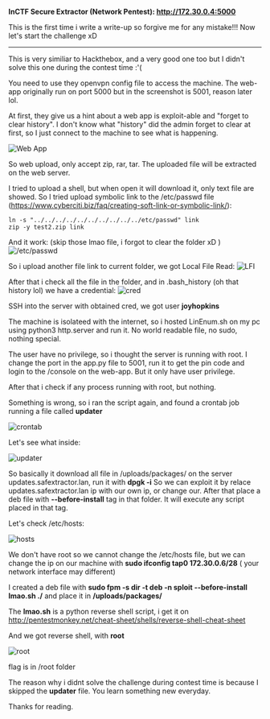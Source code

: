 **InCTF Secure Extractor (Network Pentest): http://172.30.0.4:5000**

This is the first time i write a write-up so forgive me for any mistake!!!
Now let's start the challenge xD

------------------------------------------------

This is very similiar to Hackthebox, and a very good one too but I didn't solve this one during the contest time :'(

You need to use they openvpn config file to access the machine. The web-app originally run on port 5000 but in the screenshot is 5001, reason later lol.

At first, they give us a hint about a web app is exploit-able and "forget to clear history". I don't know what "history" did the admin forget to clear at first, so I just connect to the machine to see what is happening.

![Web App](https://i.imgur.com/WKCDCXp.png)

So web upload, only accept zip, rar, tar. The uploaded file will be extracted on the web server.

I tried to upload a shell, but when open it will download it, only text file are showed. So I tried upload symbolic link to the /etc/passwd file (https://www.cyberciti.biz/faq/creating-soft-link-or-symbolic-link/):
```
ln -s "../../../../../../../../../../etc/passwd" link
zip -y test2.zip link
```
And it work: (skip those lmao file, i forgot to clear the folder xD )
![/etc/passwd](https://i.imgur.com/L5iKCq3.png)

So i upload another file link to current folder, we got Local File Read: 
![LFI](https://i.imgur.com/n09vxYM.png)

After that i check all the file in the folder, and in .bash_history (oh that history lol) we have a credential:
![cred](https://i.imgur.com/uolyJFi.png)

SSH into the server with obtained cred, we got user **joyhopkins**

The machine is isolateed with the internet, so i hosted LinEnum.sh on my pc using python3 http.server and run it. No world readable file, no sudo, nothing special.

The user have no privilege, so i thought the server is running with root. I change the port in the app.py file to 5001, run it to get the pin code and login to the /console on the web-app. But it only have user privilege.

After that i check if any process running with root, but nothing. 

Something is wrong, so i ran the script again, and found a crontab job running a file called **updater**

![crontab](https://i.imgur.com/GcwoxBs.png)

Let's see what inside:

![updater](https://i.imgur.com/rjT3N4F.png)

So basically it download all file in /uploads/packages/ on the server updates.safextractor.lan, run it with **dpgk -i** So we can exploit it by relace updates.safextractor.lan ip with our own ip, or change our. After that place a deb file with **--before-install** tag in that folder. It will execute any script placed in that tag.

Let's check /etc/hosts:

![hosts](https://i.imgur.com/z8YgmDR.png)

We don't have root so we cannot change the /etc/hosts file, but we can change the ip on our machine with **sudo ifconfig tap0 172.30.0.6/28**  ( your network interface may different)

I created a deb file with **sudo fpm -s dir -t deb -n sploit --before-install lmao.sh ./** and place it in **/uploads/packages/**

The **lmao.sh** is a python reverse shell script, i get it on http://pentestmonkey.net/cheat-sheet/shells/reverse-shell-cheat-sheet

And we got reverse shell, with **root**

![root](https://media.discordapp.net/attachments/738757474785427516/739735873347911680/unknown.png?width=845&height=475)

flag is in /root folder

The reason why i didnt solve the challenge during contest time is because I skipped the **updater** file. You learn something new everyday.

Thanks for reading.
